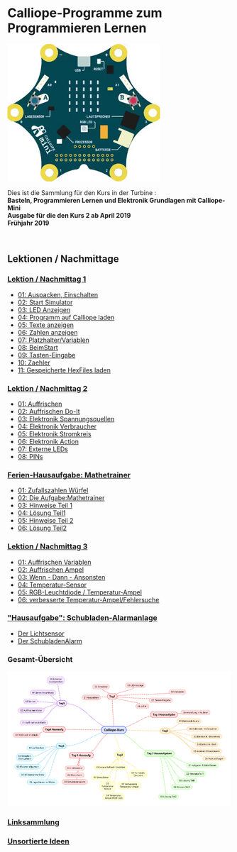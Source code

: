# Calliope-Programme zum Programmieren Lernen

![Animierter Calliope](01_CalliopeQuadrat.gif)

Dies ist die Sammlung für den Kurs in der Turbine :  
__Basteln, Programmieren Lernen und Elektronik Grundlagen mit Calliope-Mini__  
__Ausgabe für die den Kurs 2 ab April 2019__  
__Frühjahr 2019__  


​    

## Lektionen / Nachmittage

### [Lektion / Nachmittag  1](01_Tag1/index.html)

* [01: Auspacken, Einschalten](01_Tag1/01_01_Auspacken-Einschalten/index.html)
* [02: Start Simulator](01_Tag1/01_02_Start_Simulator/index.html)
* [03: LED Anzeigen](01_Tag1/01_03_LED_Anzeigen/index.html)
* [04: Programm auf Calliope laden](01_Tag1/01_04_Programm_Auf_Calliope_Laden/index.html)
* [05: Texte anzeigen](01_Tag1/01_05_Texte_Anzeigen/index.html)
* [06: Zahlen anzeigen](01_Tag1/01_06_Zahlen_Anzeigen/index.html)
* [07: Platzhalter/Variablen](01_Tag1/01_07_Platzhalter/index.html)
* [08: BeimStart](01_Tag1/01_08_BeimStart/index.html)
* [09: Tasten-Eingabe](01_Tag1/01_09_TastenEingabe/index.html)
* [10: Zaehler](01_Tag1/01_10_Zaehler/index.html)
* [11: Gespeicherte HexFiles laden](01_Tag1/01_11_HexFiles_Simulator/index.html)



### [Lektion / Nachmittag  2](02_Tag2/index.html)

* [01: Auffrischen](02_Tag2/02_01_Auffrischen/index.html)
* [02: Auffrischen Do-It](02_Tag2/02_02_Auffrischen_DoIt/index.html)
* [03: Elektronik Spannungsquellen](02_Tag2/02_03_Elektronik_Spannungsquelle/index.html)
* [04: Elektronik Verbraucher](02_Tag2/02_04_Elektronik_Verbraucher/index.html)
* [05: Elektronik Stromkreis](02_Tag2/02_05_Elektronik_Stromkreis/index.html)
* [06: Elektronik Action](02_Tag2/02_06_Elektronik_Action/index.html)
* [07: Externe LEDs](02_Tag2/02_07_ExterneLED/index.html)
* [08: PINs](02_Tag2/02_08_PINs/index.html)



### [Ferien-Hausaufgabe: Mathetrainer](03_Tag2_Nachlese)

* [01: Zufallszahlen Würfel](03_Tag2_Nachlese/03_01_Zufall/index.html)
* [02: Die Aufgabe:Mathetrainer](03_Tag2_Nachlese/03_02_Die_Aufgabe/index.html)
* [03: Hinweise Teil 1](03_Tag2_Nachlese/03_03_Teil1_Hinweise/index.html)
* [04: Lösung Teil1](03_Tag2_Nachlese/03_04_Teil1_Loesung/index.html)
* [05: Hinweise Teil 2](03_Tag2_Nachlese/03_05_Teil2_Hinweise/index.html)
* [06: Lösung Teil2](03_Tag2_Nachlese/03_06_Teil2_Loesung/index.html)


### [Lektion / Nachmittag  3](04_Tag3)

* [01: Auffrischen Variablen](04_Tag3/04_01_Auffrischen_Variablen/index.html)
* [02: Auffrischen Ampel](04_Tag3/04_02_Auffrischen_Ampel/index.html)
* [03: Wenn - Dann - Ansonsten](04_Tag3/04_03_Wenn-Dann/index.html)
* [04: Temperatur-Sensor](04_Tag3/04_04_TemperaturSensor/index.html)
* [05: RGB-Leuchtdiode / Temperatur-Ampel](04_Tag3/04_05_TemperaturAmpel/index.html)
* [06: verbesserte Temperatur-Ampel/Fehlersuche](04_Tag3/04_06_TemperaturAmpelBesser/index.html)

### ["Hausaufgabe": Schubladen-Alarmanlage](05_Tag3_Nachlese)

* [Der Lichtsensor](05_Tag3_Nachlese/05_01_LichtSensor/index.html)
* [Der SchubladenAlarm](05_Tag3_Nachlese/05_02_SchubladenAlarm/index.html)


<!---
### [Lektion / Nachmittag  4](06_Tag4)


* [01: Auffrischen](06_Tag4/06_01_Auffrischen/index.html)
* [02: Schleifen](06_Tag4/06_02_Schleifen/index.html)
* [03: Motoren Übersicht](06_Tag4/06_03_Motoren/index.html)
* [04: Servo-Motoren](06_Tag4/06_04_Servos/index.html)


### ["Hausaufgabe": Schleifen ](07_Tag4_Nachlese)


* [Ein paar Schleifen-Anwendungen](07_Tag4_Nachlese/index.html)


### [Lektion / Nachmittag  5](08_Tag5)


* [01 Auffrischen: Schleifen / Servo-Motoren](08_Tag5/08_01_Auffrischen/index.html)
* [02 Ansteuerung von DC-Motoren ](08_Tag5/08_02_DC_Motoren/index.html)
* [03 Der Lagesensor ](08_Tag5/08_03_LageSensor/index.html)
* [04 Externer Lautsprecher](08_Tag5/08_04_ExternerLautsprecher/index.html)

-->

### Gesamt-Übersicht


![](Calliope-Kurs_V2_April_2019.png)





### [Linksammlung](LinkSammlung)


### [Unsortierte Ideen](Sammlung)

